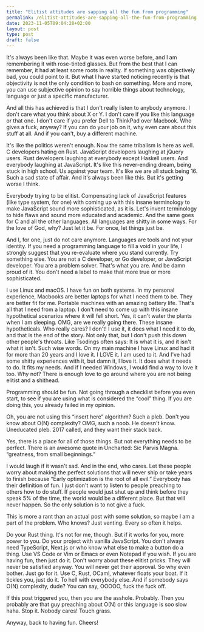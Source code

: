 ```yaml
---
title: "Elitist attitudes are sapping all the fun from programming"
permalink: /elitist-attitudes-are-sapping-all-the-fun-from-programming.html
date: 2023-11-05T09:04:28+02:00
layout: post
type: post
draft: false
---
```


It's always been like that. Maybe it was even worse before, and I am remembering
it with rose-tinted glasses. But from the best that I can remember, it had at
least some roots in reality. If something was objectively bad, you could point
to it. But what I have started noticing recently is that objectivity is not the
only condition to bash on something. More and more, you can use subjective
opinion to say horrible things about technology, language or just a specific
manufacturer.

And all this has achieved is that I don't really listen to anybody anymore. I
don't care what you think about X or Y. I don't care if you like this language
or that one. I don't care if you prefer Dell to ThinkPad over Macbook. Who gives
a fuck, anyway? If you can do your job on it, why even care about this stuff at
all. And if you can't, buy a different machine.

It's like the politics weren't enough. Now the same tribalism is here as well. C
developers hating on Rust. JavaScript developers laughing at jQuery users. Rust
developers laughing at everybody except Haskell users. And everybody laughing at
JavaScript. It's like this never-ending dream, being stuck in high school. Us
against your team. It's like we are all stuck being 16. Such a sad state of
affair. And it's always been like this. But it's getting worse I think.

Everybody trying to be elitist. Compensating lack of JavaScript features (like
type system, for one) with coming up with this insane terminology to make
JavaScript sound more sophisticated, as it is. Let's invent terminology to hide
flaws and sound more educated and academic. And the same goes for C and all the
other languages. All languages are shitty in some ways. For the love of God,
why? Just let it be. For once, let things just be.

And I, for one, just do not care anymore. Languages are tools and not your
identity. If you need a programming language to fill a void in your life, I
strongly suggest that you re-evaluate where you stand currently. Try something
else. You are not a C developer, or Go developer, or JavaScript developer. You
are a problem solver. That's what you are. And be damn proud of it. You don't
need a label to make that more true or more sophisticated.

I use Linux and macOS. I have fun on both systems. In my personal experience,
Macbooks are better laptops for what I need them to be. They are better fit for
me. Portable machines with an amazing battery life. That's all that I need from
a laptop. I don't need to come up with this insane hypothetical scenarios where
it will fell short. Yes, it can't water the plants when I am sleeping. OMG, are
we really going there. These insane hypotheticals. Who really cares? I don't! I
use it, it does what I need it to do, and that is the end of the story. Not only
that, but I don't push this down other people's throats. Like Tsodings often
says: It is what it is, and it isn't what it isn't. Such wise words. On my main
machine I have Linux and had it for more than 20 years and I love it. I LOVE
it. I am used to it. And I've had some shitty experiences with it, but damn it,
I love it. It does what it needs to do. It fits my needs. And if I needed
Windows, I would find a way to love it too. Why not? There is enough love to go
around where you are not being elitist and a shithead.

Programming should be fun. Not going through a checklist before you even start,
to see if you are using what is considered the “cool” thing. If you are doing
this, you already failed in my opinion.

Oh, you are not using this “insert here” algorithm? Such a pleb. Don't you know
about O(N) complexity? OMG, such a noob. He doesn't know. Uneducated pleb. 2017
called, and they want their stack back.

Yes, there is a place for all of those things. But not everything needs to be
perfect. There is an awesome quote in Uncharted: Sic Parvis Magna. “greatness,
from small beginnings.”

I would laugh if it wasn't sad. And in the end, who cares. Let these people
worry about making the perfect solutions that will never ship or take years to
finish because “Early optimization is the root of all evil.” Everybody has their
definition of fun. I just don't want to listen to people preaching to others how
to do stuff. If people would just shut up and think before they speak 5% of the
time, the world would be a different place. But that will never happen. So the
only solution is to not give a fuck.

This is more a rant than an actual post with some solution, so maybe I am a part
of the problem. Who knows? Just venting. Every so often it helps.

Do your Rust thing. It's not for me, though. But if it works for you, more power
to you. Do your project with vanilla JavaScript. You don't always need
TypeScript, Next.js or who know what else to make a button do a thing. Use VS
Code or Vim or Emacs or even Notepad if you wish. If you are having fun, then
just do it. Don't worry about these elitist pricks. They will never be satisfied
anyway. You will never get their approval. So why even bother. Just go for
it. Use C, Rust, OCaml, whatever floats your boat. If it tickles you, just do
it. To hell with everybody else. And if somebody says O(N) complexity, dude? You
can say, OOOOO, fuck the fuck off.

If this post triggered you, then you are the asshole. Probably. Then you
probably are that guy preaching about O(N) or this language is soo slow
haha. Stop it. Nobody cares! Touch grass.

Anyway, back to having fun. Cheers!

